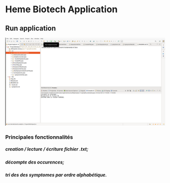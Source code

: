 # Heme Biotech Application

## Run application 
![Run BioTech](https://github.com/PaulBisserier/Project_DA_Java_EN_Come_to_the_Rescue_of_a_Java_Application/blob/master/Project02Eclipse/img_doc/run_application.png)

### Principales fonctionnalités

##### creation / lecture / écriture fichier .txt;
##### décompte des occurences;
##### tri des des symptomes par ordre alphabétique.




 


